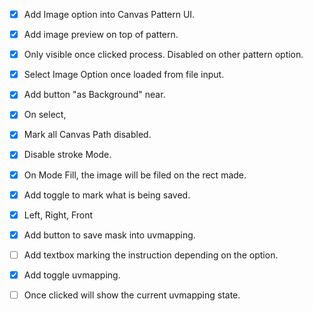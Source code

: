 
- [x] Add Image option into Canvas Pattern UI.
- [x] Add image preview on top of pattern.
- [x]    Only visible once clicked process. Disabled on other pattern option.
- [x]    Select Image Option once loaded from file input.
- [x]    Add button "as Background" near.
- [x] On select,
- [x]    Mark all Canvas Path disabled.
- [x]    Disable stroke Mode.
- [x] On Mode Fill, the image will be filed on the rect made.
- [x] Add toggle to mark what is being saved.
- [x]    Left, Right, Front
- [x] Add button to save mask into uvmapping.
- [ ] Add textbox marking the instruction depending on the option.
- [x] Add toggle uvmapping.
- [ ]    Once clicked will show the current uvmapping state.


